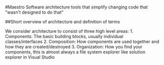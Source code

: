 #Maestro
Software architecture tools that simplify changing code that "wasn't designed to do that"

##Short overview of architecture and definition of terms

We consider architecture to consist of three high level areas:
	1. Components: The basic building blocks, usually individual classes/interfaces
	2. Composition: How components are used together and how they are created/destroyed
	3. Organization: How you find your components, this is almost always a file system explorer like solution explorer in Visual Studio

